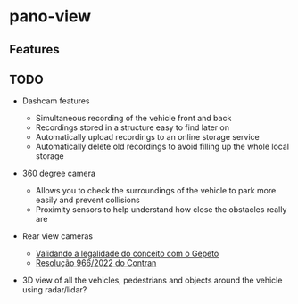 # pano-view



## Features



## TODO

- Dashcam features
    - Simultaneous recording of the vehicle front and back
    - Recordings stored in a structure easy to find later on
    - Automatically upload recordings to an online storage service
    - Automatically delete old recordings to avoid filling up the whole local storage

- 360 degree camera
    - Allows you to check the surroundings of the vehicle to park more easily and prevent collisions
    - Proximity sensors to help understand how close the obstacles really are 

- Rear view cameras
    - [Validando a legalidade do conceito com o Gepeto](https://chatgpt.com/share/8c35a025-8376-4f02-b693-7afcf597d9b4)
    - [Resolução 966/2022 do Contran](https://www.gov.br/participamaisbrasil/requisitos-tecnicos-dos-espelhos-retrovisores)

- 3D view of all the vehicles, pedestrians and objects around the vehicle using radar/lidar?